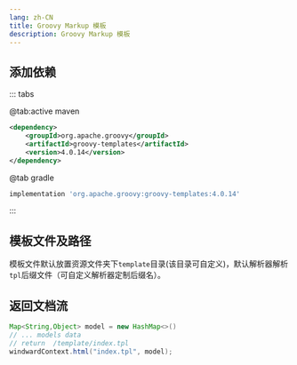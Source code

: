 ```yaml
---
lang: zh-CN
title: Groovy Markup 模板
description: Groovy Markup 模板
---
```


## 添加依赖

::: tabs

@tab:active maven

```xml
<dependency>
    <groupId>org.apache.groovy</groupId>
    <artifactId>groovy-templates</artifactId>
    <version>4.0.14</version>
</dependency>
```

@tab gradle

```groovy
implementation 'org.apache.groovy:groovy-templates:4.0.14'
```

:::

## 模板文件及路径

模板文件默认放置资源文件夹下`template`目录(该目录可自定义)，默认解析器解析`tpl`后缀文件（可自定义解析器定制后缀名）。

## 返回文档流

```java
Map<String,Object> model = new HashMap<>()
// ... models data
// return  /template/index.tpl
windwardContext.html("index.tpl", model);
```
